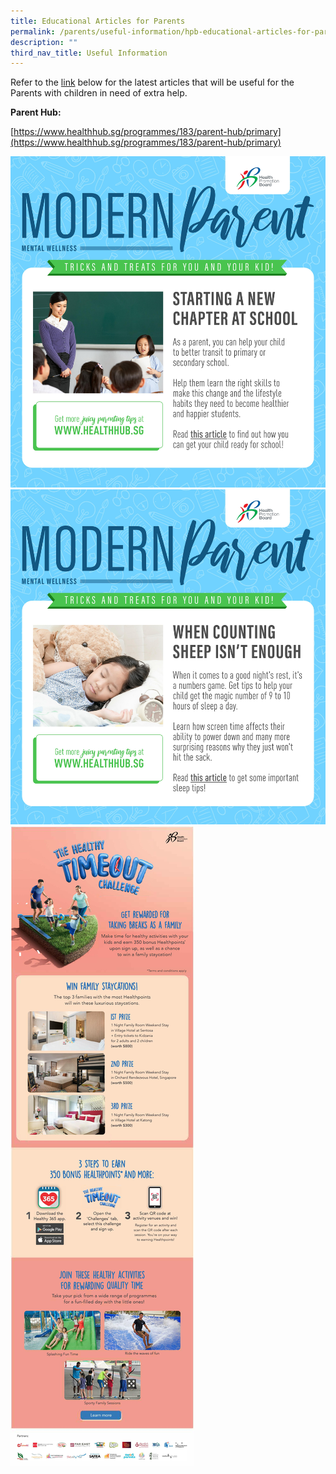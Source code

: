```yaml
---
title: Educational Articles for Parents
permalink: /parents/useful-information/hpb-educational-articles-for-parents/
description: ""
third_nav_title: Useful Information
---
```

Refer to the [link](https://www.healthhub.sg/programmes/183/parent-hub/primary) below for the latest articles that will be useful for the Parents with children in need of extra help.  
  
**Parent Hub:**

[](https://www.healthhub.sg/programmes/183/parent-hub/primary)[https://www.healthhub.sg/programmes/183/parent-hub/primary](https://www.healthhub.sg/programmes/183/parent-hub/primary)

![](/images/Until%202022_Pictures/ManagingTransition%20(1)_1.jpg)
![](/images/Until%202022_Pictures/Sleep.jpg)
![](/images/Until%202022_Pictures/The%20Healthy%20Timeout%20Challenge%20eDM_1.jpg)